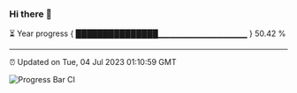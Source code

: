 ### Hi there 👋

⏳ Year progress { ███████████████▁▁▁▁▁▁▁▁▁▁▁▁▁▁▁ } 50.42 %

---

⏰ Updated on Tue, 04 Jul 2023 01:10:59 GMT

![Progress Bar CI](https://github.com/liununu/liununu/workflows/Progress%20Bar%20CI/badge.svg)
